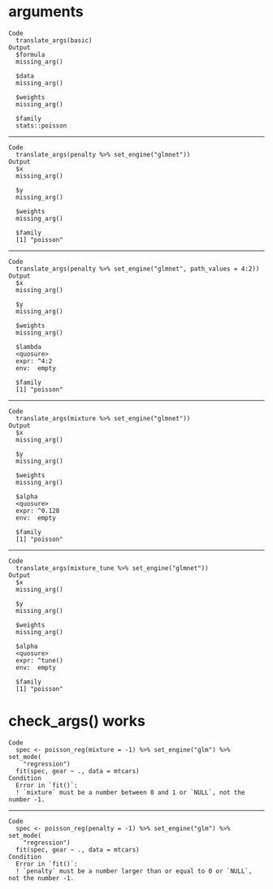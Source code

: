 # arguments

    Code
      translate_args(basic)
    Output
      $formula
      missing_arg()
      
      $data
      missing_arg()
      
      $weights
      missing_arg()
      
      $family
      stats::poisson
      

---

    Code
      translate_args(penalty %>% set_engine("glmnet"))
    Output
      $x
      missing_arg()
      
      $y
      missing_arg()
      
      $weights
      missing_arg()
      
      $family
      [1] "poisson"
      

---

    Code
      translate_args(penalty %>% set_engine("glmnet", path_values = 4:2))
    Output
      $x
      missing_arg()
      
      $y
      missing_arg()
      
      $weights
      missing_arg()
      
      $lambda
      <quosure>
      expr: ^4:2
      env:  empty
      
      $family
      [1] "poisson"
      

---

    Code
      translate_args(mixture %>% set_engine("glmnet"))
    Output
      $x
      missing_arg()
      
      $y
      missing_arg()
      
      $weights
      missing_arg()
      
      $alpha
      <quosure>
      expr: ^0.128
      env:  empty
      
      $family
      [1] "poisson"
      

---

    Code
      translate_args(mixture_tune %>% set_engine("glmnet"))
    Output
      $x
      missing_arg()
      
      $y
      missing_arg()
      
      $weights
      missing_arg()
      
      $alpha
      <quosure>
      expr: ^tune()
      env:  empty
      
      $family
      [1] "poisson"
      

# check_args() works

    Code
      spec <- poisson_reg(mixture = -1) %>% set_engine("glm") %>% set_mode(
        "regression")
      fit(spec, gear ~ ., data = mtcars)
    Condition
      Error in `fit()`:
      ! `mixture` must be a number between 0 and 1 or `NULL`, not the number -1.

---

    Code
      spec <- poisson_reg(penalty = -1) %>% set_engine("glm") %>% set_mode(
        "regression")
      fit(spec, gear ~ ., data = mtcars)
    Condition
      Error in `fit()`:
      ! `penalty` must be a number larger than or equal to 0 or `NULL`, not the number -1.

